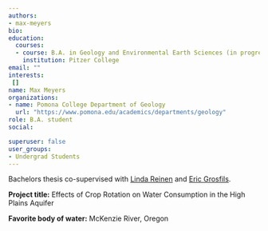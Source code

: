 ```yaml
---
authors:
- max-meyers
bio: 
education:
  courses:
  - course: B.A. in Geology and Environmental Earth Sciences (in progress)
    institution: Pitzer College
email: ""
interests:
 []
name: Max Meyers
organizations:
- name: Pomona College Department of Geology
  url: "https://www.pomona.edu/academics/departments/geology"
role: B.A. student
social:

superuser: false
user_groups:
- Undergrad Students
---
```

Bachelors thesis co-supervised with [Linda Reinen](https://www.pomona.edu/directory/people/linda-reinen) and [Eric Grosfils](https://research.pomona.edu/eric-grosfils/).

**Project title:** Effects of Crop Rotation on Water Consumption in the High Plains Aquifer

**Favorite body of water:** McKenzie River, Oregon

